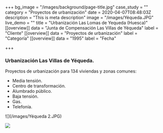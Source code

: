 +++
bg_image = "/images/background/page-title.jpg"
case_study = ""
category = "Proyectos de urbanización"
date = 2020-04-07T08:48:03Z
description = "This is meta description"
image = "/images/Yéqueda.JPG"
live_demo = ""
title = "Urbanización Las Lomas de Yequeda (Huesca)"
[[overview]]
data = "Junta de Compensación Las Villas de Yéqueda"
label = "Cliente"
[[overview]]
data = "Proyectos de urbanización"
label = "Categoría"
[[overview]]
data = "1995"
label = "Fecha"

+++
### Urbanización Las Villas de Yéqueda.

Proyectos de urbanización para 134 viviendas y zonas comunes:

* Media tensión.
* Centro de transformación.
* Alumbrado público.
* Baja tensión.
* Gas.
* Telefonía.

![](/images/Yéqueda 2.JPG)

![](/images/CT1.png)